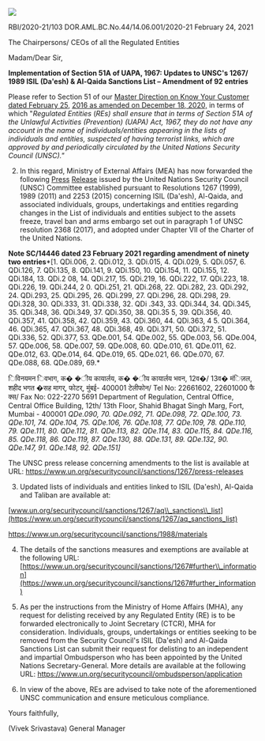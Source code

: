 ![](_page_0_Picture_0.jpeg)

RBI/2020-21/103 DOR.AML.BC.No.44/14.06.001/2020-21 February 24, 2021

The Chairpersons/ CEOs of all the Regulated Entities

Madam/Dear Sir,

**Implementation of Section 51A of UAPA, 1967: Updates to UNSC's 1267/ 1989 ISIL (Da'esh) & Al-Qaida Sanctions List – Amendment of 92 entries**

Please refer to Section 51 of our [Master Direction on Know Your Customer dated February 25,](https://www.rbi.org.in/Scripts/BS_ViewMasDirections.aspx?id=11566)  [2016 as amended on December 18, 2020,](https://www.rbi.org.in/Scripts/BS_ViewMasDirections.aspx?id=11566) in terms of which "*Regulated Entities* (*REs) shall ensure that in terms of Section 51A of the Unlawful Activities (Prevention) (UAPA) Act, 1967, they do not have any account in the name of individuals/entities appearing in the lists of individuals and entities, suspected of having terrorist links, which are approved by and periodically circulated by the United Nations Security Council (UNSC)."*

2. In this regard, Ministry of External Affairs (MEA) has now forwarded the following [Press](https://rbidocs.rbi.org.in/rdocs/content/pdfs/SCISIL24022021_A.pdf)  [Release](https://rbidocs.rbi.org.in/rdocs/content/pdfs/SCISIL24022021_A.pdf) issued by the United Nations Security Council (UNSC) Committee established pursuant to Resolutions 1267 (1999), 1989 (2011) and 2253 (2015) concerning ISIL (Da'esh), Al-Qaida, and associated individuals, groups, undertakings and entities regarding changes in the List of individuals and entities subject to the assets freeze, travel ban and arms embargo set out in paragraph 1 of UNSC resolution 2368 (2017), and adopted under Chapter VII of the Charter of the United Nations.

**Note SC/14446 dated 23 February 2021 regarding amendment of ninety two entries***[1. QDi.006, 2. QDi.012, 3. QDi.015, 4. QDi.029, 5. QDi.057, 6. QDi.126, 7. QDi.135, 8. QDi.141, 9. QDi.150, 10. QDi.154, 11. QDi.155, 12. QDi.184, 13. QDi.2 08, 14. QDi.217, 15. QDi.219, 16. QDi.222, 17. QDi.223, 18. QDi.226, 19. QDi.244, 2 0. QDi.251, 21. QDi.268, 22. QDi.282, 23. QDi.292, 24. QDi.293, 25. QDi.295, 26. QDi.299, 27. QDi.296, 28. QDi.298, 29. QDi.328, 30. QDi.333, 31. QDi.338, 32. QDi .343, 33. QDi.344, 34. QDi.345, 35. QDi.348, 36. QDi.349, 37. QDi.350, 38. QDi.35 5, 39. QDi.356, 40. QDi.357, 41. QDi.358, 42. QDi.359, 43. QDi.360, 44. QDi.363, 4 5. QDi.364, 46. QDi.365, 47. QDi.367, 48. QDi.368, 49. QDi.371, 50. QDi.372, 51. QDi.336, 52. QDi.377, 53. QDe.001, 54. QDe.002, 55. QDe.003, 56. QDe.004, 57. QDe.006, 58. QDe.007, 59. QDe.008, 60. QDe.010, 61. QDe.011, 62. QDe.012, 63. QDe.014, 64. QDe.019, 65. QDe.021, 66. QDe.070, 67. QDe.088, 68. QDe.089, 69.* 

िविनयमन िवभाग, क� �ीय कायार्लय, क� �ीय कायार्लय भवन, 12व�/ 13व� मंिज़ल, शहीद भगत �सह मागर्, फोटर्, मुंबई- 400001 टेलीफोन/ Tel No: 22661602, 22601000 फै क्स/ Fax No: 022-2270 5691 Department of Regulation, Central Office, Central Office Building, 12th/ 13th Floor, Shahid Bhagat Singh Marg, Fort, Mumbai - 400001 *QDe.090, 70. QDe.092, 71. QDe.098, 72. QDe.100, 73. QDe.101, 74. QDe.104, 75. QDe.106, 76. QDe.108, 77. QDe.109, 78. QDe.110, 79. QDe.111, 80. QDe.112, 81. QDe.113, 82. QDe.114, 83. QDe.115, 84. QDe.116, 85. QDe.118, 86. QDe.119, 87. QDe.130, 88. QDe.131, 89. QDe.132, 90. QDe.147, 91. QDe.148, 92. QDe.151]*

The UNSC press release concerning amendments to the list is available at URL: <https://www.un.org/securitycouncil/sanctions/1267/press-releases>

3. Updated lists of individuals and entities linked to ISIL (Da'esh), Al-Qaida and Taliban are available at:

[www.un.org/securitycouncil/sanctions/1267/aq\\_sanctions\\_list](https://www.un.org/securitycouncil/sanctions/1267/aq_sanctions_list)

<https://www.un.org/securitycouncil/sanctions/1988/materials>

4. The details of the sanctions measures and exemptions are available at the following URL: [https://www.un.org/securitycouncil/sanctions/1267#further\\_information](https://www.un.org/securitycouncil/sanctions/1267#further_information)

5. As per the instructions from the Ministry of Home Affairs (MHA), any request for delisting received by any Regulated Entity (RE) is to be forwarded electronically to Joint Secretary (CTCR), MHA for consideration. Individuals, groups, undertakings or entities seeking to be removed from the Security Council's ISIL (Da'esh) and Al-Qaida Sanctions List can submit their request for delisting to an independent and impartial Ombudsperson who has been appointed by the United Nations Secretary-General. More details are available at the following URL: <https://www.un.org/securitycouncil/ombudsperson/application>

6. In view of the above, REs are advised to take note of the aforementioned UNSC communication and ensure meticulous compliance.

Yours faithfully,

(Vivek Srivastava) General Manager